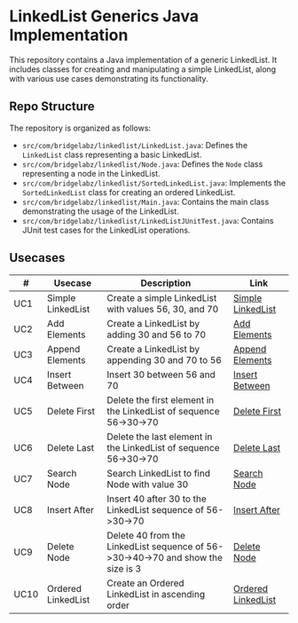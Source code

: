 # LinkedList Generics Java Implementation

This repository contains a Java implementation of a generic LinkedList. It includes classes for creating and manipulating a simple LinkedList, along with various use cases demonstrating its functionality.

## Repo Structure

The repository is organized as follows:

- `src/com/bridgelabz/linkedlist/LinkedList.java`: Defines the `LinkedList` class representing a basic LinkedList.
- `src/com/bridgelabz/linkedlist/Node.java`: Defines the `Node` class representing a node in the LinkedList.
- `src/com/bridgelabz/linkedlist/SortedLinkedList.java`: Implements the `SortedLinkedList` class for creating an ordered LinkedList.
- `src/com/bridgelabz/linkedlist/Main.java`: Contains the main class demonstrating the usage of the LinkedList.
- `src/com/bridgelabz/linkedlist/LinkedListJUnitTest.java`: Contains JUnit test cases for the LinkedList operations.

## Usecases

| # | Usecase           | Description                                   | Link                                    |
|---|-------------------|-----------------------------------------------|-----------------------------------------|
| UC1 | Simple LinkedList | Create a simple LinkedList with values 56, 30, and 70 | [Simple LinkedList](https://github.com/aDHIxx/LinkedListGenerics/tree/UC1_Create_LinkedList_56_30_70/linkedListGenerics/src/com/bridgelabz/linkedlist) |
| UC2 | Add Elements      | Create a LinkedList by adding 30 and 56 to 70 | [Add Elements](https://github.com/aDHIxx/LinkedListGenerics/tree/UC2_Create_LinkedList_Adding_30_56_To_70/linkedListGenerics/src/com/bridgelabz/linkedlist) |
| UC3 | Append Elements   | Create a LinkedList by appending 30 and 70 to 56 | [Append Elements](https://github.com/aDHIxx/LinkedListGenerics/tree/UC3_Creating_LinkedList_By_Appending_30_70_To_56/linkedListGenerics/src/com/bridgelabz/linkedlist) |
| UC4 | Insert Between    | Insert 30 between 56 and 70                   | [Insert Between](https://github.com/aDHIxx/LinkedListGenerics/tree/UC4_Creating_LinkedList_By_Inserting_30_Between_56_And_70/linkedListGenerics/src/com/bridgelabz/linkedlist) |
| UC5 | Delete First       | Delete the first element in the LinkedList of sequence 56->30->70 | [Delete First](https://github.com/aDHIxx/LinkedListGenerics/tree/UC5_Delete_First_Element_Using_Pop/linkedListGenerics/src/com/bridgelabz/linkedlist) |
| UC6 | Delete Last        | Delete the last element in the LinkedList of sequence 56->30->70 | [Delete Last](https://github.com/aDHIxx/LinkedListGenerics/tree/UC6_Delete_Last_Element_In_LinkedList/linkedListGenerics/src/com/bridgelabz/linkedlist) |
| UC7 | Search Node        | Search LinkedList to find Node with value 30 | [Search Node](https://github.com/aDHIxx/LinkedListGenerics/tree/UC7_Search_Element_In_LinkedList/linkedListGenerics/src/com/bridgelabz/linkedlist) |
| UC8 | Insert After       | Insert 40 after 30 to the LinkedList sequence of 56->30->70 | [Insert After](https://github.com/your-username/LinkedListGenerics/tree/UC8_Insert_After) |
| UC9 | Delete Node         | Delete 40 from the LinkedList sequence of 56->30->40->70 and show the size is 3 | [Delete Node](https://github.com/aDHIxx/LinkedListGenerics/tree/UC8_Insert_Afer_An_Element_In_LinkedList/linkedListGenerics/src/com/bridgelabz/linkedlist) |
| UC10 | Ordered LinkedList | Create an Ordered LinkedList in ascending order | [Ordered LinkedList](https://github.com/aDHIxx/LinkedListGenerics/tree/UC9_Delete_An_Element_Anywhere_In_LinkedList_And_Return_Size_LinkedList/linkedListGenerics/src/com/bridgelabz/linkedlist) |


